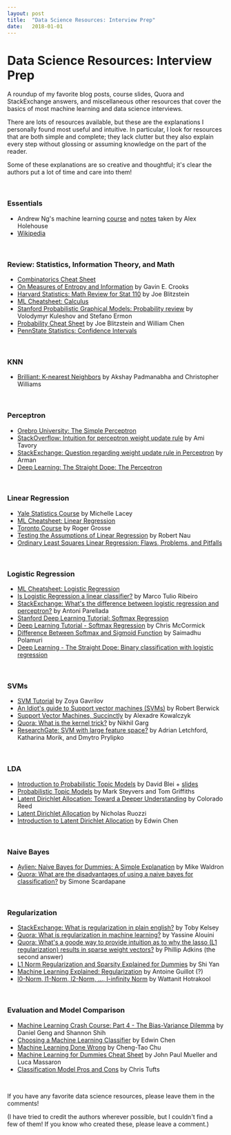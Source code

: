 ```yaml
---
layout: post
title:  "Data Science Resources: Interview Prep"
date:   2018-01-01
---
```


# Data Science Resources: Interview Prep

A roundup of my favorite blog posts, course slides, Quora and StackExchange answers, and miscellaneous other resources that cover the basics of most machine learning and data science interviews.

There are lots of resources available, but these are the explanations I personally found most useful and intuitive. In particular, I look for resources that are both simple and complete; they lack clutter but they also explain every step without glossing or assuming knowledge on the part of the reader.

Some of these explanations are so creative and thoughtful; it's clear the authors put a lot of time and care into them!

<br>

### Essentials
* Andrew Ng's machine learning [course](http://cs229.stanford.edu/syllabus.html) and [notes](http://www.holehouse.org/mlclass/) taken by Alex Holehouse
* [Wikipedia](https://en.wikipedia.org/wiki/Machine_learning)

<br>

### Review: Statistics, Information Theory, and Math
* [Combinatorics Cheat Sheet](mste.illinois.edu/projects/aims/files/2007/lpitt/combinatorics-cheat-sheet.doc)
* [On Measures of Entropy and Information](http://threeplusone.com/gec/note) by Gavin E. Crooks
* [Harvard Statistics: Math Review for Stat 110](https://projects.iq.harvard.edu/files/stat110/files/math_review_handout.pdf) by Joe Blitzstein
* [ML Cheatsheet: Calculus](http://ml-cheatsheet.readthedocs.io/en/latest/calculus.html)
* [Stanford Probabilistic Graphical Models: Probability review](https://ermongroup.github.io/cs228-notes/preliminaries/probabilityreview/) by Volodymyr Kuleshov and Stefano Ermon
* [Probability Cheat Sheet](http://www.wzchen.com/probability-cheatsheet/) by Joe Blitzstein and William Chen
* [PennState Statistics: Confidence Intervals](https://onlinecourses.science.psu.edu/statprogram/node/135)

<br>

### KNN  
* [Brilliant: K-nearest Neighbors](https://brilliant.org/wiki/k-nearest-neighbors/) by Akshay Padmanabha and Christopher Williams  

<br>

### Perceptron
* [Orebro University: The Simple Perceptron](https://www.oru.se/aass)
* [StackOverflow: Intuition for perceptron weight update rule](https://stackoverflow.com/questions/34477827/intuition-for-perceptron-weight-update-rule) by Ami Tavory  
* [StackExchange: Question regarding weight update rule in Perceptron](https://stats.stackexchange.com/questions/253240/question-regarding-weight-update-rule-in-perceptron) by Arman
* [Deep Learning: The Straight Dope: The Perceptron](http://gluon.mxnet.io/chapter02_supervised-learning/perceptron.html)

<br>

### Linear Regression  
* [Yale Statistics Course](http://www.stat.yale.edu/Courses/1997-98/101/linreg.htm) by Michelle Lacey  
* [ML Cheatsheet: Linear Regression](http://ml-cheatsheet.readthedocs.io/en/latest/linear_regression.html)
* [Toronto Course](http://www.cs.toronto.edu/~rgrosse/courses/csc321_2018/readings/L02%20Linear%20Regression.pdf) by Roger Grosse
* [Testing the Assumptions of Linear Regression](http://people.duke.edu/~rnau/testing.htm) by Robert Nau  
* [Ordinary Least Squares Linear Regression: Flaws, Problems, and Pitfalls](http://www.clockbackward.com/2009/06/18/ordinary-least-squares-linear-regression-flaws-problems-and-pitfalls/)

<br>

### Logistic Regression  
* [ML Cheatsheet: Logistic Regression](http://ml-cheatsheet.readthedocs.io/en/latest/logistic_regression.html)  
* [Is Logistic Regression a linear classifier?](https://homes.cs.washington.edu/~marcotcr/blog/linear-classifiers/) by Marco Tulio Ribeiro  
* [StackExchange: What's the difference between logistic regression and perceptron?](https://stats.stackexchange.com/questions/162257/whats-the-difference-between-logistic-regression-and-perceptron) by Antoni Parellada
* [Stanford Deep Learning Tutorial: Softmax Regression](http://ufldl.stanford.edu/tutorial/supervised/SoftmaxRegression/)
* [Deep Learning Tutorial - Softmax Regression](http://mccormickml.com/2014/06/13/deep-learning-tutorial-softmax-regression/) by Chris McCormick
* [Difference Between Softmax and Sigmoid Function](https://dataaspirant.com/2017/03/07/difference-between-softmax-function-and-sigmoid-function/) by Saimadhu Polamuri
* [Deep Learning - The Straight Dope: Binary classification with logistic regression](http://gluon.mxnet.io/chapter02_supervised-learning/logistic-regression-gluon.html)

<br>

### SVMs  
* [SVM Tutorial](http://web.mit.edu/zoya/www/SVM.pdf) by Zoya Gavrilov
* [An Idiot's guide to Support vector machines (SVMs)](http://web.mit.edu/6.034/wwwbob/svm.pdf) by Robert Berwick
* [Support Vector Machines, Succinctly](https://www.svm-tutorial.com/svm-tutorial/) by Alexadre Kowalczyk  
* [Quora: What is the kernel trick?](https://www.quora.com/What-is-the-kernel-trick) by Nikhil Garg
* [ResearchGate: SVM with large feature space?](https://www.researchgate.net/post/SVM_with_large_feature_space2) by Adrian Letchford, Katharina Morik, and Dmytro Prylipko

<br>

### LDA  
* [Introduction to Probabilistic Topic Models](https://www.semanticscholar.org/paper/Introduction-to-Probabilistic-Topic-Models-Blei/5f1038ad42ed8a4428e395c96d57f83d201ef3b3) by David Blei + [slides](https://pdfs.semanticscholar.org/01f3/290d6f3dee5978a53d9d2362f44daebc4008.pdf)
* [Probabilistic Topic Models](https://www.semanticscholar.org/paper/Probabilistic-Topic-Models-Erlbaum-Steyvers/418c7e1e2d9cd5695ddbe9898ed3852b565faefc) by Mark Steyvers and Tom Griffiths
* [Latent Dirichlet Allocation: Toward a Deeper Understanding](https://www.semanticscholar.org/paper/Latent-Dirichlet-Allocation%3A-Towards-a-Deeper-Unde-Reed/321478fa5adf3f6a4fe373f502b88d8cc21c853d) by Colorado Reed
* [Latent Dirichlet Allocation](http://www.utdallas.edu/~nrr150130/cs6375/2015fa/lects/Lecture_20_LDA.pdf) by Nicholas Ruozzi
* [Introduction to Latent Dirichlet Allocation](http://blog.echen.me/2011/08/22/introduction-to-latent-dirichlet-allocation/) by Edwin Chen  

<br>

### Naive Bayes  
* [Aylien: Naive Bayes for Dummies: A Simple Explanation](http://blog.aylien.com/naive-bayes-for-dummies-a-simple-explanation/) by Mike Waldron
* [Quora: What are the disadvantages of using a naive bayes for classification?](https://www.quora.com/What-are-the-disadvantages-of-using-a-naive-bayes-for-classification) by Simone Scardapane

<br>

### Regularization
* [StackExchange: What is regularization in plain english?](https://stats.stackexchange.com/questions/4961/what-is-regularization-in-plain-english) by Toby Kelsey
* [Quora: What is regularization in machine learning?](https://www.quora.com/What-is-regularization-in-machine-learning) by Yassine Alouini
* [Quora: What's a goode way to provide intuition as to why the lasso (L1 regularization) results in sparse weight vectors?](https://www.quora.com/Whats-a-good-way-to-provide-intuition-as-to-why-the-lasso-L1-regularization-results-in-sparse-weight-vectors) by Phillip Adkins (the second answer)
* [L1 Norm Regularization and Sparsity Explained for Dummies](https://medium.com/mlreview/l1-norm-regularization-and-sparsity-explained-for-dummies-5b0e4be3938a) by Shi Yan
* [Machine Learning Explained: Regularization](http://enhancedatascience.com/2017/07/04/machine-learning-explained-regularization/) by Antoine Guillot (?)
* [l0-Norm, l1-Norm, l2-Norm, ..., l-infinity Norm](https://rorasa.wordpress.com/2012/05/13/l0-norm-l1-norm-l2-norm-l-infinity-norm/) by Wattanit Hotrakool

<br>

### Evaluation and Model Comparison
* [Machine Learning Crash Course: Part 4 - The Bias-Variance Dilemma](https://ml.berkeley.edu/blog/2017/07/13/tutorial-4/) by Daniel Geng and Shannon Shih
* [Choosing a Machine Learning Classifier](http://blog.echen.me/2011/04/27/choosing-a-machine-learning-classifier/) by Edwin Chen
* [Machine Learning Done Wrong](http://ml.posthaven.com/machine-learning-done-wrong) by Cheng-Tao Chu
* [Machine Learning for Dummies Cheat Sheet](http://www.dummies.com/programming/big-data/data-science/machine-learning-dummies-cheat-sheet/) by John Paul Mueller and Luca Massaron
* [Classification Model Pros and Cons](https://github.com/ctufts/Cheat_Sheets/wiki/Classification-Model-Pros-and-Cons) by Chris Tufts

<br>

If you have any favorite data science resources, please leave them in the comments!

(I have tried to credit the authors wherever possible, but I couldn't find a few of them! If you know who created these, please leave a comment.)

<br><br>
